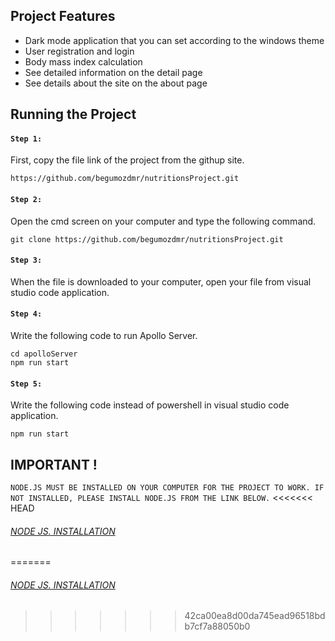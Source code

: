 ## Project Features
- Dark mode application that you can set according to the windows theme
- User registration and login
- Body mass index calculation
- See detailed information on the detail page
- See details about the site on the about page

## Running the Project

#### `Step 1:`
First, copy the file link of the project from the githup site.

    https://github.com/begumozdmr/nutritionsProject.git

#### `Step 2:` 
Open the cmd screen on your computer and type the following command.

    git clone https://github.com/begumozdmr/nutritionsProject.git

#### `Step 3:`
When the file is downloaded to your computer, open your file from visual studio code application.

#### `Step 4:` 
Write the following code to run Apollo Server.

    cd apolloServer
    npm run start

#### `Step 5:` 
Write the following code instead of powershell in visual studio code application.

    npm run start

## IMPORTANT ! <br>
`NODE.JS MUST BE INSTALLED ON YOUR COMPUTER FOR THE PROJECT TO WORK. IF NOT INSTALLED, PLEASE INSTALL NODE.JS FROM THE LINK BELOW.`
<<<<<<< HEAD
###### [NODE JS. INSTALLATION](https://nodejs.org/en)
=======
###### [NODE JS. INSTALLATION](https://nodejs.org/en)
>>>>>>> 42ca00ea8d00da745ead96518bdb7cf7a88050b0
